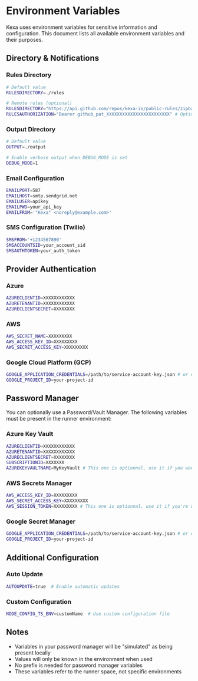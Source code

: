 # Environment Variables

Kexa uses environment variables for sensitive information and configuration. This document lists all available environment variables and their purposes.

## Directory & Notifications

### Rules Directory

```bash
# Default value
RULESDIRECTORY=./rules

# Remote rules (optional)
RULESDIRECTORY="https://api.github.com/repos/kexa-io/public-rules/zipball/main"
RULESAUTHORIZATION="Bearer github_pat_XXXXXXXXXXXXXXXXXXXXXXXX" # Optional
```

### Output Directory

```bash
# Default value
OUTPUT=./output

# Enable verbose output when DEBUG_MODE is set
DEBUG_MODE=1
```

### Email Configuration

```bash
EMAILPORT=587
EMAILHOST=smtp.sendgrid.net
EMAILUSER=apikey
EMAILPWD=your_api_key
EMAILFROM='"Kexa" <noreply@example.com>'
```

### SMS Configuration (Twilio)

```bash
SMSFROM='+1234567890'
SMSACCOUNTSID=your_account_sid
SMSAUTHTOKEN=your_auth_token
```

## Provider Authentication

### Azure

```bash
AZURECLIENTID=XXXXXXXXXXXX
AZURETENANTID=XXXXXXXXXXXX
AZURECLIENTSECRET=XXXXXXXX
```

### AWS

```bash
AWS_SECRET_NAME=XXXXXXXXX
AWS_ACCESS_KEY_ID=XXXXXXXXX
AWS_SECRET_ACCESS_KEY=XXXXXXXXX
```

### Google Cloud Platform (GCP)

```bash
GOOGLE_APPLICATION_CREDENTIALS=/path/to/service-account-key.json # or content of the json crendentials
GOOGLE_PROJECT_ID=your-project-id
```

## Password Manager

You can optionally use a Password/Vault Manager. The following variables must be present in the runner environment:

### Azure Key Vault

```bash
AZURECLIENTID=XXXXXXXXXXXX
AZURETENANTID=XXXXXXXXXXXX
AZURECLIENTSECRET=XXXXXXXX
SUBSCRIPTIONID=XXXXXXX
AZUREKEYVAULTNAME=MyKeyVault # This one is optionnal, use it if you want to retrieve your secrets from azure keyvault
```

### AWS Secrets Manager

```bash
AWS_ACCESS_KEY_ID=XXXXXXXXX
AWS_SECRET_ACCESS_KEY=XXXXXXXXX
AWS_SESSION_TOKEN=XXXXXXXXX # This one is optionnal, use it if you're using temporary credentials (IAM role)
```

### Google Secret Manager

```bash
GOOGLE_APPLICATION_CREDENTIALS=/path/to/service-account-key.json # or content of the json crendentials
GOOGLE_PROJECT_ID=your-project-id
```

## Additional Configuration

### Auto Update

```bash
AUTOUPDATE=true  # Enable automatic updates
```

### Custom Configuration

```bash
NODE_CONFIG_TS_ENV=customName  # Use custom configuration file
```

## Notes

- Variables in your password manager will be "simulated" as being present locally
- Values will only be known in the environment when used
- No prefix is needed for password manager variables
- These variables refer to the runner space, not specific environments
